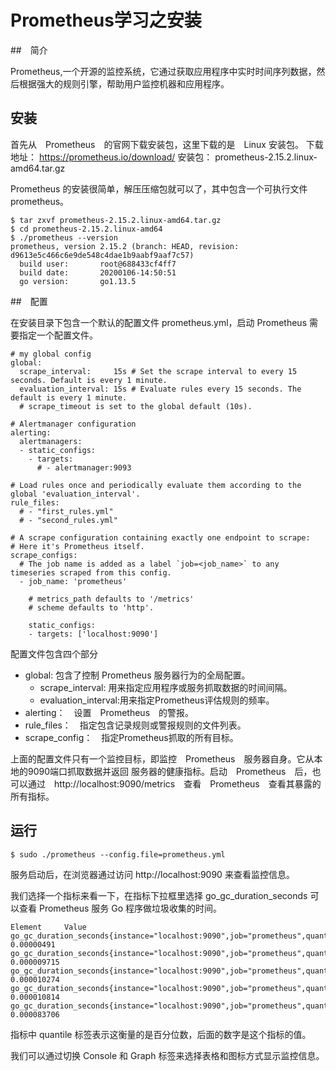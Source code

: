# Prometheus学习之安装

##　简介

Prometheus,一个开源的监控系统，它通过获取应用程序中实时时间序列数据，然后根据强大的规则引擎，帮助用户监控机器和应用程序。

## 安装

首先从　Prometheus　的官网下载安装包，这里下载的是　Linux 安装包。
下载地址： https://prometheus.io/download/
安装包： prometheus-2.15.2.linux-amd64.tar.gz

Prometheus 的安装很简单，解压压缩包就可以了，其中包含一个可执行文件 prometheus。

``` shell
$ tar zxvf prometheus-2.15.2.linux-amd64.tar.gz
$ cd prometheus-2.15.2.linux-amd64
$ ./prometheus --version
prometheus, version 2.15.2 (branch: HEAD, revision: d9613e5c466c6e9de548c4dae1b9aabf9aaf7c57)
  build user:       root@688433cf4ff7
  build date:       20200106-14:50:51
  go version:       go1.13.5
```

##　配置

在安装目录下包含一个默认的配置文件 prometheus.yml，启动 Prometheus 需要指定一个配置文件。

``` shell
# my global config
global:
  scrape_interval:     15s # Set the scrape interval to every 15 seconds. Default is every 1 minute.
  evaluation_interval: 15s # Evaluate rules every 15 seconds. The default is every 1 minute.
  # scrape_timeout is set to the global default (10s).

# Alertmanager configuration
alerting:
  alertmanagers:
  - static_configs:
    - targets:
      # - alertmanager:9093

# Load rules once and periodically evaluate them according to the global 'evaluation_interval'.
rule_files:
  # - "first_rules.yml"
  # - "second_rules.yml"

# A scrape configuration containing exactly one endpoint to scrape:
# Here it's Prometheus itself.
scrape_configs:
  # The job name is added as a label `job=<job_name>` to any timeseries scraped from this config.
  - job_name: 'prometheus'

    # metrics_path defaults to '/metrics'
    # scheme defaults to 'http'.

    static_configs:
    - targets: ['localhost:9090']
```

配置文件包含四个部分
- global: 包含了控制 Prometheus 服务器行为的全局配置。
  - scrape_interval: 用来指定应用程序或服务抓取数据的时间间隔。
  - evaluation_interval:用来指定Prometheus评估规则的频率。
- alerting：　设置　Prometheus　的警报。
- rule_files：　指定包含记录规则或警报规则的文件列表。
- scrape_config：　指定Prometheus抓取的所有目标。

上面的配置文件只有一个监控目标，即监控　Prometheus　服务器自身。它从本地的9090端口抓取数据并返回
服务器的健康指标。启动　Prometheus　后，也可以通过　http://localhost:9090/metrics　查看　Prometheus　查看其暴露的所有指标。

## 运行

``` shell
$ sudo ./prometheus --config.file=prometheus.yml
```

服务启动后，在浏览器通过访问 http://localhost:9090 来查看监控信息。

我们选择一个指标来看一下，在指标下拉框里选择 go_gc_duration_seconds 可以查看 Prometheus 服务 Go 程序做垃圾收集的时间。

``` shell
Element     Value
go_gc_duration_seconds{instance="localhost:9090",job="prometheus",quantile="0"} 0.00000491
go_gc_duration_seconds{instance="localhost:9090",job="prometheus",quantile="0.25"}  0.000009715
go_gc_duration_seconds{instance="localhost:9090",job="prometheus",quantile="0.5"}   0.000010274
go_gc_duration_seconds{instance="localhost:9090",job="prometheus",quantile="0.75"}  0.000010814
go_gc_duration_seconds{instance="localhost:9090",job="prometheus",quantile="1"} 0.000083706
```

指标中 quantile 标签表示这衡量的是百分位数，后面的数字是这个指标的值。

我们可以通过切换 Console 和 Graph 标签来选择表格和图标方式显示监控信息。

